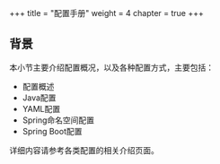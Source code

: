 +++
title = "配置手册"
weight = 4
chapter = true
+++

## 背景

本小节主要介绍配置概况，以及各种配置方式，主要包括：

* 配置概述
* Java配置
* YAML配置
* Spring命名空间配置
* Spring Boot配置

详细内容请参考各类配置的相关介绍页面。